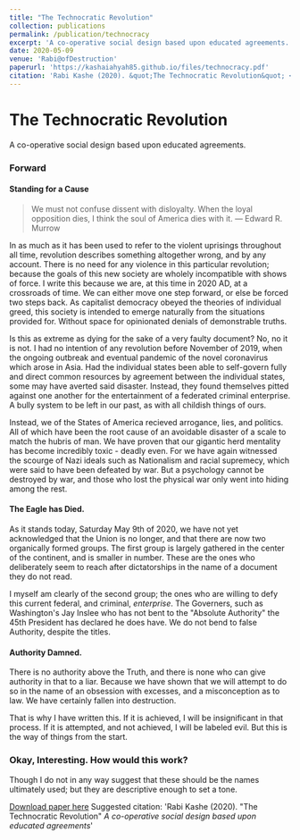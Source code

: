 ```yaml
---
title: "The Technocratic Revolution"
collection: publications
permalink: /publication/technocracy
excerpt: 'A co-operative social design based upon educated agreements.'
date: 2020-05-09
venue: 'Rabi@ofDestruction'
paperurl: 'https://kashaiahyah85.github.io/files/technocracy.pdf'
citation: 'Rabi Kashe (2020). &quot;The Technocratic Revolution&quot; <i>A co-operative social design based upon educated agreements</i>'
---
```



# The Technocratic Revolution
A co-operative social design based upon educated agreements.

### Forward

#### Standing for a Cause
> We must not confuse dissent with disloyalty. When the loyal opposition dies, I think the soul of America dies with it.
― Edward R. Murrow

In as much as it has been used to refer to the violent uprisings throughout all time, revolution describes something altogether wrong, and by any account. There is no need for any violence in this particular revolution; because the goals of this new society are wholely incompatible with shows of force. I write this because we are, at this time in 2020 AD, at a crossroads of time. We can either move one step forward, or else be forced two steps back. As capitalist democracy obeyed the theories of individual greed, this society is intended to emerge naturally from the situations provided for. Without space for opinionated denials of demonstrable truths.

Is this as extreme as dying for the sake of a very faulty document? No, no it is not. I had no intention of any revolution before November of 2019, when the ongoing outbreak and eventual pandemic of the novel coronavirus which arose in Asia. Had the individual states been able to self-govern fully and direct common resources by agreement between the individual states, some may have averted said disaster. Instead, they found themselves pitted against one another for the entertainment of a federated criminal enterprise. A bully system to be left in our past, as with all childish things of ours. 

Instead, we of the States of America recieved arrogance, lies, and politics. All of which have been the root cause of an avoidable disaster of a scale to match the hubris of man. We have proven that our gigantic herd mentality has become incredibly toxic - deadly even. For we have again witnessed the scourge of Nazi ideals such as Nationalism and racial supremecy, which were said to have been defeated by war. But a psychology cannot be destroyed by war, and those who lost the physical war only went into hiding among the rest.

#### The Eagle has Died.
As it stands today, Saturday May 9th of 2020, we have not yet acknowledged that the Union is no longer, and that there are now two organically formed groups. The first group is largely gathered in the center of the continent, and is smaller in number. These are the ones who deliberately seem to reach after dictatorships in the name of a document they do not read. 

I myself am clearly of the second group; the ones who are willing to defy this current federal, and criminal, _enterprise_. The Governers, such as Washington's Jay Inslee who has not bent to the "Absolute Authority" the 45th President has declared he does have. We do not bend to false Authority, despite the titles. 

#### Authority Damned.
There is no authority above the Truth, and there is none who can give authority in that to a liar. Because we have shown that we will attempt to do so in the name of an obsession with excesses, and a misconception as to law. We have certainly fallen into destruction.

That is why I have written this. If it is achieved, I will be insignificant in that process. If it is attempted, and not achieved, I will be labeled evil. But this is the way of things from the start.


### Okay, Interesting. How would this work?
Though I do not in any way suggest that these should be the names ultimately used; but they are descriptive enough to set a tone.


[Download paper here](http://kashaiahyah85.github.io/files/technocracy.pdf)
Suggested citation: 'Rabi Kashe (2020). &quot;The Technocratic Revolution&quot; <i>A co-operative social design based upon educated agreements</i>'
